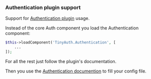 ### Authentication plugin support

Support for [Authentication plugin](https://github.com/cakephp/authentication) usage.

Instead of the core Auth component you load the Authentication component:

```php
$this->loadComponent('TinyAuth.Authentication', [
    ...
]);
```

For all the rest just follow the plugin's documentation.

Then you use the [Authentication documention](Authentication.md) to fill your config file.
